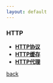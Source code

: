 ```yaml
---
layout: default
---
```


### HTTP

  * **[HTTP协议](./detail/HTTP协议.html)**
  * **[HTTP缓存](./detail/HTTP缓存.html)**
  * **[HTTP代理](./detail/HTTP代理.html)**
  

[back](./../../)
